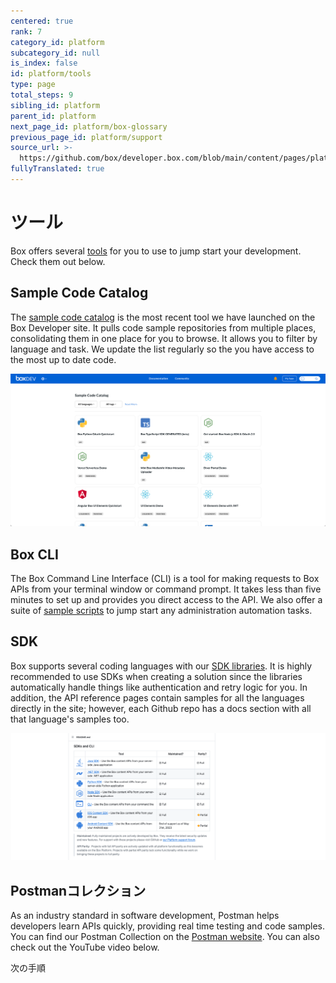 ```yaml
---
centered: true
rank: 7
category_id: platform
subcategory_id: null
is_index: false
id: platform/tools
type: page
total_steps: 9
sibling_id: platform
parent_id: platform
next_page_id: platform/box-glossary
previous_page_id: platform/support
source_url: >-
  https://github.com/box/developer.box.com/blob/main/content/pages/platform/tools.md
fullyTranslated: true
---
```

# ツール

Box offers several [tools][tooling] for you to use to jump start your development. Check them out below.

## Sample Code Catalog

The [sample code catalog][sample_code] is the most recent tool we have launched on the Box Developer site. It pulls code sample repositories from multiple places, consolidating them in one place for you to browse. It allows you to filter by language and task. We update the list regularly so the you have access to the most up to date code.

<ImageFrame center>

![Sample Code Catalog](./images/sample_code.png)

</ImageFrame>

## Box CLI

The Box Command Line Interface (CLI) is a tool for making requests to Box APIs from your terminal window or command prompt. It takes less than five minutes to set up and provides you direct access to the API. We also offer a suite of [sample scripts][samples] to jump start any administration automation tasks.

<YouTube id="whxT3Bdx3E0">

</YouTube>

## SDK

Box supports several coding languages with our [SDK libraries][sdk]. It is highly recommended to use SDKs when creating a solution since the libraries automatically handle things like authentication and retry logic for you. In addition, the API reference pages contain samples for all the languages directly in the site; however, each Github repo has a docs section with all that language's samples too.

<ImageFrame center>

![SDK GitHub Libraries](./images/sdk.png)

</ImageFrame>

## Postmanコレクション

As an industry standard in software development, Postman helps developers learn APIs quickly, providing real time testing and code samples. You can find our Postman Collection on the [Postman website][postman]. You can also check out the YouTube video below.

<Youtube id="aEILZ_tukLg">

</Youtube>

<Next>

次の手順

</Next>

[samples]: g://cli/scripts/

[sdk]: page://sdks-and-tools/

[file]: e://get-files-id/

[tooling]: g://tooling/

<!-- i18n-enable localize-links -->

[sample_code]: https://developer.box.com/sample-code/

[postman]: https://www.postman.com/boxdev

<!-- i18n-disable localize-links -->
